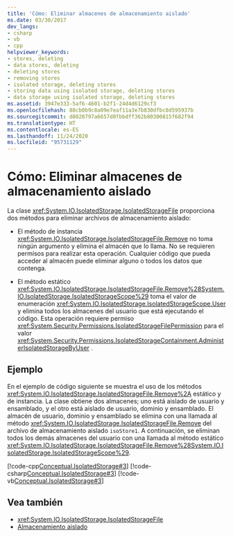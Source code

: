 ```yaml
---
title: 'Cómo: Eliminar almacenes de almacenamiento aislado'
ms.date: 03/30/2017
dev_langs:
- csharp
- vb
- cpp
helpviewer_keywords:
- stores, deleting
- data stores, deleting
- deleting stores
- removing stores
- isolated storage, deleting stores
- storing data using isolated storage, deleting stores
- data storage using isolated storage, deleting stores
ms.assetid: 3947e333-5af6-4601-b2f1-24d4d6129cf3
ms.openlocfilehash: 88cb0b9c8a09e7eaf11a3e7b830dfbc8d595937b
ms.sourcegitcommit: d8020797a6657d0fbbdff362b80300815f682f94
ms.translationtype: HT
ms.contentlocale: es-ES
ms.lasthandoff: 11/24/2020
ms.locfileid: "95731129"
---
```

# <a name="how-to-delete-stores-in-isolated-storage"></a>Cómo: Eliminar almacenes de almacenamiento aislado

La clase <xref:System.IO.IsolatedStorage.IsolatedStorageFile> proporciona dos métodos para eliminar archivos de almacenamiento aislado:  
  
- El método de instancia <xref:System.IO.IsolatedStorage.IsolatedStorageFile.Remove> no toma ningún argumento y elimina el almacén que lo llama. No se requieren permisos para realizar esta operación. Cualquier código que pueda acceder al almacén puede eliminar alguno o todos los datos que contenga.  
  
- El método estático <xref:System.IO.IsolatedStorage.IsolatedStorageFile.Remove%28System.IO.IsolatedStorage.IsolatedStorageScope%29> toma el valor de enumeración <xref:System.IO.IsolatedStorage.IsolatedStorageScope.User> y elimina todos los almacenes del usuario que está ejecutando el código. Esta operación requiere permiso <xref:System.Security.Permissions.IsolatedStorageFilePermission> para el valor <xref:System.Security.Permissions.IsolatedStorageContainment.AdministerIsolatedStorageByUser> .  
  
## <a name="example"></a>Ejemplo  

 En el ejemplo de código siguiente se muestra el uso de los métodos <xref:System.IO.IsolatedStorage.IsolatedStorageFile.Remove%2A> estático y de instancia. La clase obtiene dos almacenes; uno está aislado de usuario y ensamblado, y el otro está aislado de usuario, dominio y ensamblado. El almacén de usuario, dominio y ensamblado se elimina con una llamada al método <xref:System.IO.IsolatedStorage.IsolatedStorageFile.Remove> del archivo de almacenamiento aislado  `isoStore1`. A continuación, se eliminan todos los demás almacenes del usuario con una llamada al método estático <xref:System.IO.IsolatedStorage.IsolatedStorageFile.Remove%28System.IO.IsolatedStorage.IsolatedStorageScope%29>.  
  
 [!code-cpp[Conceptual.IsolatedStorage#3](../../../samples/snippets/cpp/VS_Snippets_CLR/conceptual.isolatedstorage/cpp/source3.cpp#3)]
 [!code-csharp[Conceptual.IsolatedStorage#3](../../../samples/snippets/csharp/VS_Snippets_CLR/conceptual.isolatedstorage/cs/source3.cs#3)]
 [!code-vb[Conceptual.IsolatedStorage#3](../../../samples/snippets/visualbasic/VS_Snippets_CLR/conceptual.isolatedstorage/vb/source3.vb#3)]  
  
## <a name="see-also"></a>Vea también

- <xref:System.IO.IsolatedStorage.IsolatedStorageFile>
- [Almacenamiento aislado](isolated-storage.md)
